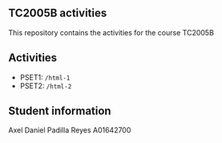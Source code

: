 ## TC2005B activities

This repository contains the activities for the course TC2005B

## Activities

- PSET1: `/html-1`
- PSET2: `/html-2`

## Student information

Axel Daniel Padilla Reyes
A01642700
